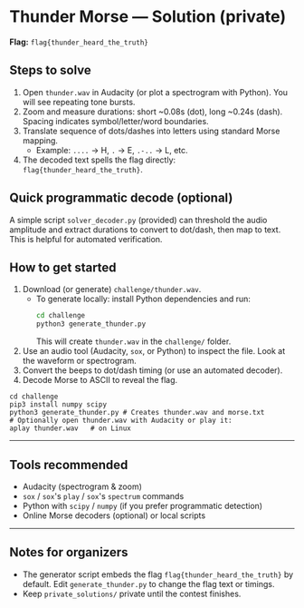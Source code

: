 # Thunder Morse — Solution (private)

**Flag:** `flag{thunder_heard_the_truth}`

## Steps to solve
1. Open `thunder.wav` in Audacity (or plot a spectrogram with Python). You will see repeating tone bursts.
2. Zoom and measure durations: short ~0.08s (dot), long ~0.24s (dash). Spacing indicates symbol/letter/word boundaries.
3. Translate sequence of dots/dashes into letters using standard Morse mapping.
   - Example: `....` -> H, `.` -> E, `.-..` -> L, etc.
4. The decoded text spells the flag directly: `flag{thunder_heard_the_truth}`.

## Quick programmatic decode (optional)
A simple script `solver_decoder.py` (provided) can threshold the audio amplitude and extract durations to convert to dot/dash, then map to text. This is helpful for automated verification.


## How to get started
1. Download (or generate) `challenge/thunder.wav`.  
   - To generate locally: install Python dependencies and run:
     ```bash
     cd challenge
     python3 generate_thunder.py
     ```
     This will create `thunder.wav` in the `challenge/` folder.
2. Use an audio tool (Audacity, `sox`, or Python) to inspect the file. Look at the waveform or spectrogram.
3. Convert the beeps to dot/dash timing (or use an automated decoder).
4. Decode Morse to ASCII to reveal the flag.

```
cd challenge
pip3 install numpy scipy
python3 generate_thunder.py # Creates thunder.wav and morse.txt
# Optionally open thunder.wav with Audacity or play it:
aplay thunder.wav   # on Linux
```

---

## Tools recommended
- Audacity (spectrogram & zoom)  
- `sox` / `sox`'s `play` / `sox`'s `spectrum` commands  
- Python with `scipy` / `numpy` (if you prefer programmatic detection)  
- Online Morse decoders (optional) or local scripts

---
## Notes for organizers
- The generator script embeds the flag `flag{thunder_heard_the_truth}` by default. Edit `generate_thunder.py` to change the flag text or timings.
- Keep `private_solutions/` private until the contest finishes.
